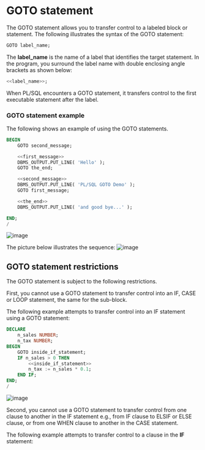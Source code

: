 #  GOTO statement
The GOTO statement allows you to transfer control to a labeled block or statement. The following illustrates the syntax of the GOTO statement:
```sql
GOTO label_name;
```

The __label_name__ is the name of a label that identifies the target statement. In the program, you surround the label name with double enclosing angle brackets as shown below:
```sql
<<label_name>>;
```

When PL/SQL encounters a GOTO statement, it transfers control to the first executable statement after the label.

### GOTO statement example
The following shows an example of using the GOTO statements.
```sql
BEGIN
    GOTO second_message;

	<<first_message>>
    DBMS_OUTPUT.PUT_LINE( 'Hello' );
	GOTO the_end;

	<<second_message>>
    DBMS_OUTPUT.PUT_LINE( 'PL/SQL GOTO Demo' );
	GOTO first_message;

	<<the_end>>
    DBMS_OUTPUT.PUT_LINE( 'and good bye...' );

END;
/
```
![image](https://github.com/user-attachments/assets/4fe82c7a-0a31-4a97-9fa2-098ff00f0d45)

The picture below illustrates the sequence:
![image](https://github.com/user-attachments/assets/3c462ebb-e40c-4797-a87b-a9bd9082b6a7)

## GOTO statement restrictions
The GOTO statement is subject to the following restrictions.

First, you cannot use a GOTO statement to transfer control into an IF, CASE or LOOP statement, the same for the sub-block.

The following example attempts to transfer control into an IF statement using a GOTO statement:
```sql
DECLARE
    n_sales NUMBER;
	n_tax NUMBER;
BEGIN
    GOTO inside_if_statement;
	IF n_sales > 0 THEN
        <<inside_if_statement>>
        n_tax := n_sales * 0.1;
    END IF;
END;
/
```
![image](https://github.com/user-attachments/assets/b1fea01e-fd1a-45a6-8213-5725d3ae647e)

Second, you cannot use a GOTO statement to transfer control from one clause to another in the IF statement e.g., from IF clause to ELSIF or ELSE clause, or from one WHEN clause to another in the CASE statement.

The following example attempts to transfer control to a clause in the __IF__ statement:
